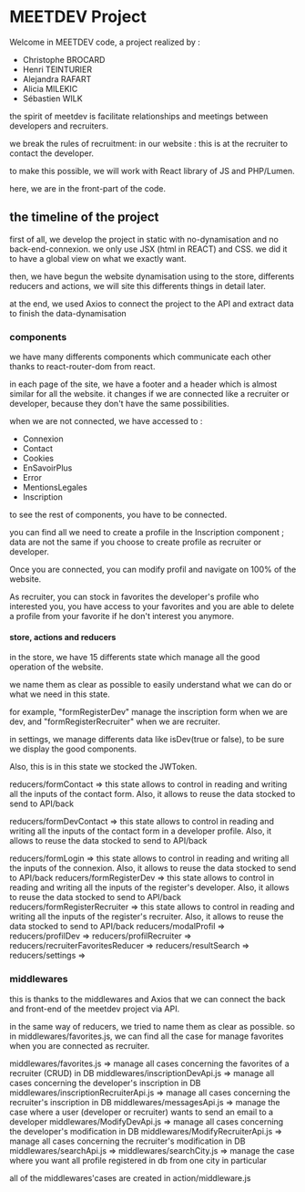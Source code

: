 # MEETDEV Project

Welcome in MEETDEV code, a project realized by :

- Christophe BROCARD
- Henri TEINTURIER
- Alejandra RAFART
- Alicia MILEKIC
- Sébastien WILK

the spirit of meetdev is facilitate relationships and meetings between developers and recruiters.

we break the rules of recruitment: in our website : this is at the recruiter to contact the developer.

to make this possible, we will work with React library of JS and PHP/Lumen.

here, we are in the front-part of the code.

## the timeline of the project

first of all, we develop the project in static with no-dynamisation and no back-end-connexion. we only use JSX (html in REACT) and CSS. we did it to have a global view on what we exactly want.

then, we have begun the website dynamisation using to the store, differents reducers and actions, we will site this differents things in detail later.

at the end, we used Axios to connect the project to the API and extract data to finish the data-dynamisation

### components

we have many differents components which communicate each other thanks to react-router-dom from react.

in each page of the site, we have a footer and a header which is almost similar for all the website. it changes if we are connected like a recruiter or developer, because they don't have the same possibilities.

when we are not connected, we have accessed to :

- Connexion
- Contact
- Cookies
- EnSavoirPlus
- Error
- MentionsLegales
- Inscription


to see the rest of components, you have to be connected.

you can find all we need to create a profile in the Inscription component ; data are not the same if you choose to create profile as recruiter or developer.

Once you are connected, you can modify profil and navigate on 100% of the website.

As recruiter, you can stock in favorites the developer's profile who interested you, you have access to your favorites and you are able to delete a profile from your favorite if he don't interest you anymore.

#### store, actions and reducers

in the store, we have 15 differents state which manage all the good operation of the website.

we name them as clear as possible to easily understand what we can do or what we need in this state.

for example, "formRegisterDev" manage the inscription form when we are dev, and "formRegisterRecruiter" when we are recruiter.

in settings, we manage differents data like isDev(true or false), to be sure we display the good components.

Also, this is in this state we stocked the JWToken.

reducers/formContact => this state allows to control in reading and writing all the inputs of the contact form. Also, it allows to reuse the data stocked to send to API/back

reducers/formDevContact => this state allows to control in reading and writing all the inputs of the contact form in a developer profile. Also, it allows to reuse the data stocked to send to API/back

reducers/formLogin => this state allows to control in reading and writing all the inputs of the connexion. Also, it allows to reuse the data stocked to send to API/back
reducers/formRegisterDev => this state allows to control in reading and writing all the inputs of the register's developer. Also, it allows to reuse the data stocked to send to API/back
reducers/formRegisterRecruiter => this state allows to control in reading and writing all the inputs of the register's recruiter. Also, it allows to reuse the data stocked to send to API/back
reducers/modalProfil =>
reducers/profilDev =>
reducers/profilRecruiter =>
reducers/recruiterFavoritesReducer =>
reducers/resultSearch =>
reducers/settings =>

### middlewares

this is thanks to the middlewares and Axios that we can connect the back and front-end of the meetdev project via API.

in the same way of reducers, we tried to name them as clear as possible. so in middlewares/favorites.js, we can find all the case for manage favorites when you are connected as recruiter.

middlewares/favorites.js => manage all cases concerning the favorites of a recruiter (CRUD) in DB
middlewares/inscriptionDevApi.js => manage all cases concerning the developer's inscription in DB
middlewares/inscriptionRecruiterApi.js => manage all cases concerning the recruiter's inscription in DB
middlewares/messagesApi.js => manage the case where a user (developer or recruiter) wants to send an email to a developer
middlewares/ModifyDevApi.js => manage all cases concerning the developer's modification in DB
middlewares/ModifyRecruiterApi.js => manage all cases concerning the recruiter's modification in DB
middlewares/searchApi.js =>
middlewares/searchCity.js => manage the case where you want all profile registered in db from one city in particular

all of the middlewares'cases are created in action/middleware.js